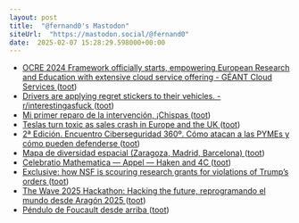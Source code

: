 ```yaml
---
layout: post
title:  "@fernand0's Mastodon"
siteUrl:  "https://mastodon.social/@fernand0"
date:  2025-02-07 15:28:29.598000+00:00
---
```

*  [OCRE 2024 Framework officially starts, empowering European Research and Education with extensive cloud service offering - GÉANT Cloud Services ](https://clouds.geant.org/news/ocre-2024-framework-officially-starts-empowering-european-research-and-education-with-extensive-cloud-service-offering) ([toot](https://mastodon.social/@fernand0/113963310094559178))
*  [Drivers are applying regret stickers to their vehicles. - r/interestingasfuck ](https://redlib.zaggy.nl/r/interestingasfuck/comments/1ijqv0x/drivers_are_applying_regret_stickers_to_their) ([toot](https://mastodon.social/@fernand0/113962843941695165))
*  [Mi primer reparo de la intervención, ¡Chispas ](https://mastodon.social/@fernand0/113962717365990383) ([toot](https://mastodon.social/@fernand0/113962717365990383))
*  [Teslas turn toxic as sales crash in Europe and the UK ](https://arstechnica.com/cars/2025/02/tesla-sales-plummet-in-the-uk-france-and-germany) ([toot](https://mastodon.social/@fernand0/113962673104084127))
*  [2ª Edición. Encuentro Ciberseguridad 360º. Cómo atacan a las PYMEs y cómo pueden defenderse ](https://mkt.sarenet.es/lpciberseguridad360202) ([toot](https://mastodon.social/@fernand0/113962273883270112))
*  [Mapa de diversidad espacial (Zaragoza, Madrid, Barcelona)   ](https://pupc.unizar.es/webmapping/diversity/viewer_Diversidadespacial/index.html) ([toot](https://mastodon.social/@fernand0/113962096882855941))
*  [Celebratio Mathematica — Appel — Haken and 4C ](https://celebratio.org/Appel_KI/article/796) ([toot](https://mastodon.social/@fernand0/113961929382192166))
*  [Exclusive: how NSF is scouring research grants for violations of Trump’s orders ](https://www.nature.com/articles/d41586-025-00365-) ([toot](https://mastodon.social/@fernand0/113960914463470144))
*  [The Wave 2025 Hackathon: Hacking the future, reprogramando el mundo desde Aragón 2025 ](https://eina.unizar.es/noticia/wave-2025-hackathon-hacking-future-reprogramando-el-mundo-desde-aragon-202) ([toot](https://mastodon.social/@fernand0/113960324329555907))
*  [Péndulo de Foucault desde arriba ](https://www.flickr.com/photos/fernand0/54285490087) ([toot](https://mastodon.social/@fernand0/113960208772253368))
